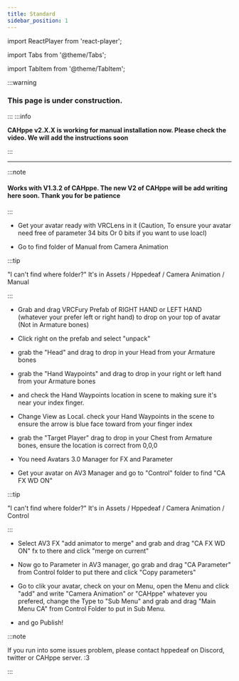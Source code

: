 ```yaml
---
title: Standard
sidebar_position: 1
---
```


import ReactPlayer from 'react-player';

import Tabs from '@theme/Tabs';

import TabItem from '@theme/TabItem';

:::warning

### This page is under construction.

:::
:::info

**CAHppe v2.X.X is working for manual installation now. Please check the video. We will add the instructions soon**

:::

<ReactPlayer  controls url='https://youtu.be/z3LoaGhcHwc?si=3xTvjJwBK6S4AG26'/>

---

:::note

#### Works with V1.3.2 of CAHppe. The new V2 of CAHppe will be add writing here soon. Thank you for be patience

:::

- Get your avatar ready with VRCLens in it (Caution, To ensure your avatar need free of parameter 34 bits Or 0 bits if you want to use loacl)

- Go to find folder of Manual from Camera Animation

:::tip

"I can't find where folder?"
It's in Assets / Hppedeaf / Camera Animation / Manual

:::

- Grab and drag VRCFury Prefab of RIGHT HAND or LEFT HAND (whatever your prefer left or right hand) to drop on your top of avatar (Not in Armature bones)

<!-- //GIF HERE -->

- Click right on the prefab and select "unpack"

<!-- //GIF HERE -->

- grab the "Head" and drag to drop in your Head from your Armature bones

<!-- //GIF HERE -->

- grab the "Hand Waypoints" and drag to drop in your right or left hand from your Armature bones

<!-- //GIF HERE -->

- and check the Hand Waypoints location in scene to making sure it's near your index finger.

<!-- //GIF HERE -->

- Change View as Local. check your Hand Waypoints in the scene to ensure the arrow is blue face toward from your finger index

<!-- //GIF HERE -->

- grab the "Target Player" drag to drop in your Chest from Armature bones, ensure the location is correct from 0,0,0 

<!-- //GIF HERE -->

- You need Avatars 3.0 Manager for FX and Parameter

- Get your avatar on AV3 Manager and go to "Control" folder to find "CA FX WD ON"

:::tip

"I can't find where folder?"
It's in Assets / Hppedeaf / Camera Animation / Control

:::

- Select AV3 FX "add animator to merge" and grab and drag "CA FX WD ON" fx to there and click "merge on current"

<!-- //GIF HERE -->

- Now go to Parameter in AV3 manager, go grab and drag "CA Parameter" from Control folder to put there and click "Copy parameters"

<!-- //GIF HERE -->

- Go to clik your avatar, check on your on Menu, open the Menu and click "add" and write "Camera Animation" or "CAHppe" whatever you prefered, change the Type to "Sub Menu" and grab and drag "Main Menu CA" from Control Folder to put in Sub Menu.

- and go Publish!

<!-- //GIF HERE -->

<!-- //FULL TUTORIAL VIDEO HERE BRUH -->

:::note

If you run into some issues problem, please contact hppedeaf on Discord, twitter or CAHppe server. :3

:::
<!-- Hppe?!!! -->